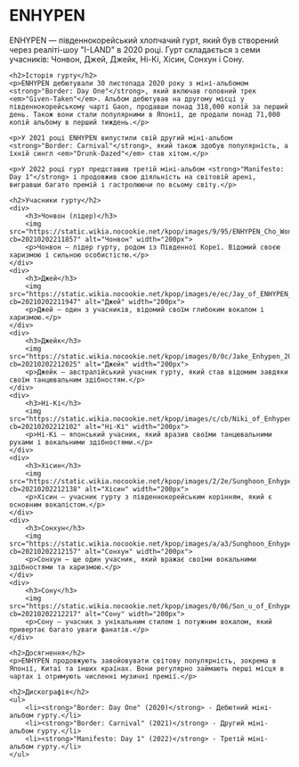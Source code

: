 <!DOCTYPE html>
<html lang="uk">
<head>
    <meta charset="UTF-8">
    <meta name="viewport" content="width=device-width, initial-scale=1.0">
    <title>ENHYPEN - K-pop гурт</title>
    <link rel="stylesheet" href="style.css">
</head>
<body>
    <h1>ENHYPEN</h1>
    <p>ENHYPEN — південнокорейський хлопчачий гурт, який був створений через реаліті-шоу "I-LAND" в 2020 році. Гурт складається з семи учасників: Чонвон, Джей, Джейк, Ні-Кі, Хісин, Сонхун і Сону.</p>

    <h2>Історія гурту</h2>
    <p>ENHYPEN дебютували 30 листопада 2020 року з міні-альбомом <strong>"Border: Day One"</strong>, який включав головний трек <em>"Given-Taken"</em>. Альбом дебютував на другому місці у південнокорейському чарті Gaon, продавши понад 318,000 копій за перший день. Також вони стали популярними в Японії, де продали понад 71,000 копій альбому в перший тиждень.</p>

    <p>У 2021 році ENHYPEN випустили свій другий міні-альбом <strong>"Border: Carnival"</strong>, який також здобув популярність, а їхній сингл <em>"Drunk-Dazed"</em> став хітом.</p>

    <p>У 2022 році гурт представив третій міні-альбом <strong>"Manifesto: Day 1"</strong> і продовжив свою діяльність на світовій арені, вигравши багато премій і гастролюючи по всьому світу.</p>

    <h2>Учасники гурту</h2>
    <div>
        <h3>Чонвон (лідер)</h3>
        <img src="https://static.wikia.nocookie.net/kpop/images/9/95/ENHYPEN_Cho_Won_2020.jpg/revision/latest?cb=20210202211857" alt="Чонвон" width="200px">
        <p>Чонвон — лідер гурту, родом із Південної Кореї. Відомий своєю харизмою і сильною особистістю.</p>
    </div>
    <div>
        <h3>Джей</h3>
        <img src="https://static.wikia.nocookie.net/kpop/images/e/ec/Jay_of_ENHYPEN_2020.jpg/revision/latest?cb=20210202211947" alt="Джей" width="200px">
        <p>Джей — один з учасників, відомий своїм глибоким вокалом і харизмою.</p>
    </div>
    <div>
        <h3>Джейк</h3>
        <img src="https://static.wikia.nocookie.net/kpop/images/0/0c/Jake_Enhypen_2020.jpg/revision/latest?cb=20210202212025" alt="Джейк" width="200px">
        <p>Джейк — австралійський учасник гурту, який став відомим завдяки своїм танцювальним здібностям.</p>
    </div>
    <div>
        <h3>Ні-Кі</h3>
        <img src="https://static.wikia.nocookie.net/kpop/images/c/cb/Niki_of_Enhypen_2020.jpg/revision/latest?cb=20210202212102" alt="Ні-Кі" width="200px">
        <p>Ні-Кі — японський учасник, який вразив своїми танцювальними рухами і вокальними здібностями.</p>
    </div>
    <div>
        <h3>Хісин</h3>
        <img src="https://static.wikia.nocookie.net/kpop/images/2/2e/Sunghoon_Enhypen_2020.jpg/revision/latest?cb=20210202212138" alt="Хісин" width="200px">
        <p>Хісин — учасник гурту з південнокорейським корінням, який є основним вокалістом.</p>
    </div>
    <div>
        <h3>Сонхун</h3>
        <img src="https://static.wikia.nocookie.net/kpop/images/a/a3/Sunghoon_Enhypen_2020.jpg/revision/latest?cb=20210202212157" alt="Сонхун" width="200px">
        <p>Сонхун — ще один учасник, який вражає своїми вокальними здібностями та харизмою.</p>
    </div>
    <div>
        <h3>Сону</h3>
        <img src="https://static.wikia.nocookie.net/kpop/images/0/06/Son_u_of_Enhypen_2020.jpg/revision/latest?cb=20210202212217" alt="Сону" width="200px">
        <p>Сону — учасник з унікальним стилем і потужним вокалом, який привертає багато уваги фанатів.</p>
    </div>

    <h2>Досягнення</h2>
    <p>ENHYPEN продовжують завойовувати світову популярність, зокрема в Японії, Китаї та інших країнах. Вони регулярно займають перші місця в чартах і отримують численні музичні премії.</p>

    <h2>Дискографія</h2>
    <ul>
        <li><strong>"Border: Day One" (2020)</strong> - Дебютний міні-альбом гурту.</li>
        <li><strong>"Border: Carnival" (2021)</strong> - Другий міні-альбом гурту.</li>
        <li><strong>"Manifesto: Day 1" (2022)</strong> - Третій міні-альбом гурту.</li>
    </ul>
</body>
</html>
